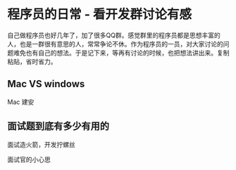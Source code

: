 # 程序员的日常 - 看开发群讨论有感

自己做程序员也好几年了，加了很多QQ群。感觉群里的程序员都是思想丰富的人，也是一群很有意思的人，常常争论不休。作为程序员的一员，对大家讨论的问题难免也有自己的想法。于是记下来，等再有讨论的时候，也把想法讲出来。复制粘贴，省时省力。

## Mac VS windows
Mac 建安


## 面试题到底有多少有用的

面试造火箭，开发拧螺丝

面试官的小心思

